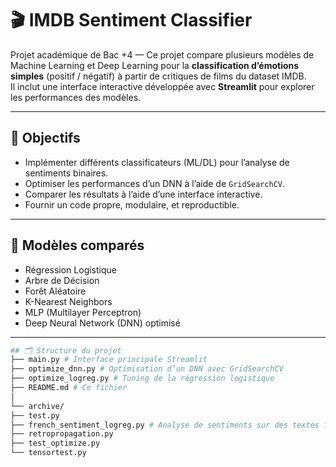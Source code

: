 # 🎬 IMDB Sentiment Classifier

Projet académique de Bac +4 — Ce projet compare plusieurs modèles de Machine Learning et Deep Learning pour la **classification d’émotions simples** (positif / négatif) à partir de critiques de films du dataset IMDB.  
Il inclut une interface interactive développée avec **Streamlit** pour explorer les performances des modèles.

---

## 📌 Objectifs

- Implémenter différents classificateurs (ML/DL) pour l’analyse de sentiments binaires.
- Optimiser les performances d’un DNN à l’aide de `GridSearchCV`.
- Comparer les résultats à l’aide d’une interface interactive.
- Fournir un code propre, modulaire, et reproductible.

---

## 🧠 Modèles comparés

- Régression Logistique
- Arbre de Décision
- Forêt Aléatoire
- K-Nearest Neighbors
- MLP (Multilayer Perceptron)
- Deep Neural Network (DNN) optimisé

---
```bash
## 🗂️ Structure du projet
├── main.py # Interface principale Streamlit
├── optimize_dnn.py # Optimisation d’un DNN avec GridSearchCV
├── optimize_logreg.py # Tuning de la régression logistique
├── README.md # Ce fichier
│
└── archive/
├── test.py
├── french_sentiment_logreg.py # Analyse de sentiments sur des textes français (expérimental)
├── retropropagation.py
├── test_optimize.py
└── tensortest.py
